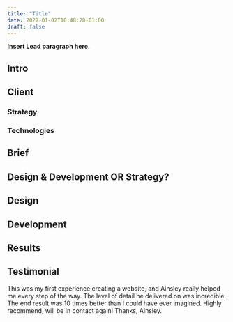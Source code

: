 ```yaml
---
title: "Title"
date: 2022-01-02T10:48:28+01:00
draft: false
---
```


**Insert Lead paragraph here.**

## Intro


## Client


### Strategy


### Technologies


## Brief


## Design & Development OR Strategy?


## Design


## Development

## Results


## Testimonial
This was my first experience creating a website, and Ainsley really helped me every step of the way. The level of detail
he delivered on was incredible. The end result was 10 times better than I could have ever imagined. Highly recommend,
will be in contact again! Thanks, Ainsley.
